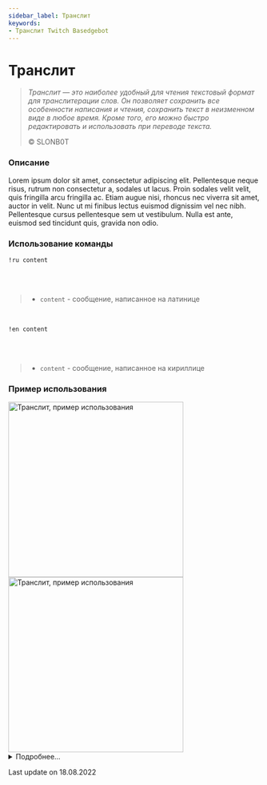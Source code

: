 ```yaml
---
sidebar_label: Транслит
keywords:
- Транслит Twitch Basedgebot
---
```


# Транслит

> *<quote>Транслит — это наиболее удобный для чтения текстовый формат для транслитерации слов. Он позволяет сохранить все особенности написания и чтения, сохранить текст в неизменном виде в любое время. Кроме того, его можно быстро редактировать и использовать при переводе текста.</quote>*
>
> © SLONB0T

### Описание

Lorem ipsum dolor sit amet, consectetur adipiscing elit. Pellentesque neque risus, rutrum non consectetur a, sodales ut lacus. Proin sodales velit velit, quis fringilla arcu fringilla ac. Etiam augue nisi, rhoncus nec viverra sit amet, auctor in velit. Nunc ut mi finibus lectus euismod dignissim vel nec nibh. Pellentesque cursus pellentesque sem ut vestibulum. Nulla est ante, euismod sed tincidunt quis, gravida non odio.

### Использование команды

<code>!ru content</code>

<br/>
<br/>

>- <code>content</code>  -  сообщение, написанное на латинице

<br/>

<code>!en content</code>

<br/>
<br/>

>- <code>content</code>  -  сообщение, написанное на кириллице

### Пример использования

<img src="https://media2.giphy.com/media/PdwESdC3gjhnYYV7J4/giphy.gif?cid=790b7611a4d496fa311840ec77b878366cf4a78fcd99e473&rid=giphy.gif&ct=g" alt="Транслит, пример использования" width="350"/>
<img src="https://media2.giphy.com/media/KfTI5xH9DKe1XNgyuh/giphy.gif?cid=790b761100efddefac9a285615a4189ec7609f74c73214f3&rid=giphy.gif&ct=g" alt="Транслит, пример использования" width="350" id="example-right"/>

<details>
  <summary>Подробнее...</summary>
  <div>

| Global cooldown | 3 seconds⠀⠀⠀⠀⠀⠀⠀⠀⠀⠀⠀⠀ |
|:----------------|:----------------------|
| User cooldown   | 3 seconds             |
| Mod only        | No                    |
| Sub only        | No                    |

  </div>
</details>

<p class="update">Last update on 18.08.2022</p>